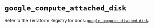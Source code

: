# `google_compute_attached_disk`

Refer to the Terraform Registry for docs: [`google_compute_attached_disk`](https://registry.terraform.io/providers/hashicorp/google-beta/6.11.0/docs/resources/google_compute_attached_disk).
